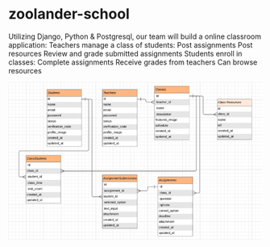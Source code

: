 # zoolander-school

Utilizing Django, Python & Postgresql, our team will build a online classroom application:
Teachers manage a class of students:
Post assignments
Post resources
Review and grade submitted assignments 
Students enroll in classes:
Complete assignments
Receive grades from teachers
Can browse resources

![ERD](/Entity-Relationship-Diagram-of-online-learning-application.png)